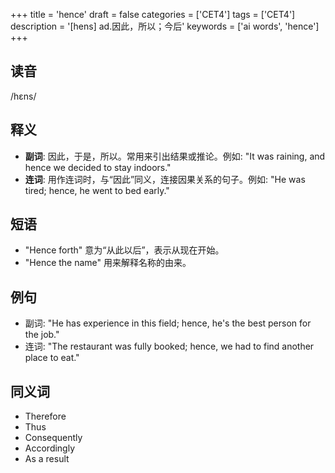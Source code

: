 +++
title = 'hence'
draft = false
categories = ['CET4']
tags = ['CET4']
description = '[hens] ad.因此，所以；今后'
keywords = ['ai words', 'hence']
+++

## 读音
/hɛns/

## 释义
- **副词**: 因此，于是，所以。常用来引出结果或推论。例如: "It was raining, and hence we decided to stay indoors."
- **连词**: 用作连词时，与“因此”同义，连接因果关系的句子。例如: "He was tired; hence, he went to bed early."

## 短语
- "Hence forth" 意为“从此以后”，表示从现在开始。
- "Hence the name" 用来解释名称的由来。

## 例句
- 副词: "He has experience in this field; hence, he's the best person for the job."
- 连词: "The restaurant was fully booked; hence, we had to find another place to eat."

## 同义词
- Therefore
- Thus
- Consequently
- Accordingly
- As a result
